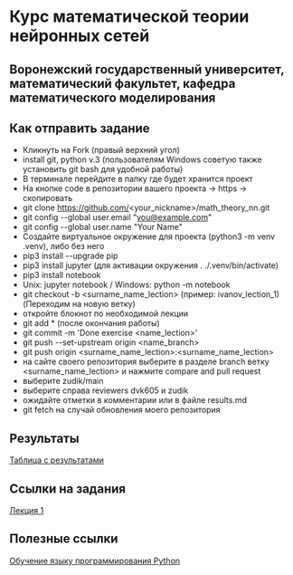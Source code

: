 # Курс математической теории нейронных сетей
## Воронежский государственный университет, математический факультет, кафедра математического моделирования
## Как отправить задание
- Кликнуть на Fork (правый верхний угол)
- install git, python v.3 (пользователям Windows советую также установить git bash для удобной работы)
- В терминале перейдите в папку где будет хранится проект
- На кнопке code в репозитории вашего проекта -> https -> скопировать
- git clone https://github.com/<your_nickname>/math_theory_nn.git
- git config --global user.email "you@example.com"
- git config --global user.name "Your Name"
- Создайте виртуальное окружение для проекта (python3 -m venv .venv), либо без него
- pip3 install --upgrade pip
- pip3 install jupyter (для активации окружения . ./.venv/bin/activate)
- pip3 install notebook
- Unix: jupyter notebook / Windows: python -m notebook
- git checkout -b <surname_name_lection> (пример: ivanov_lection_1) (Переходим на новую ветку)
- откройте блокнот по необходимой лекции
- git add * (после окончания работы)
- git commit -m 'Done exercise <name_lection>'
- git push --set-upstream origin <name_branch>
- git push origin <surname_name_lection>:<surname_name_lection>
- на сайте своего репозитория выберите в разделе branch ветку <surname_name_lection> и нажмите compare and pull request 
- выберите zudik/main
- выберите справа reviewers dvk605 и zudik
- ожидайте отметки в комментарии или в файле results.md
- git fetch на случай обновления моего репозитория
## Результаты
[Таблица с результатами](results.md)
## Ссылки на задания
[Лекция 1](https://github.com/Zudik/math_theory_nn/blob/main/exercises/lection_1_func_activate.ipynb)
## Полезные ссылки
[Обучение языку программирования Python](https://pythontutor.ru/)
